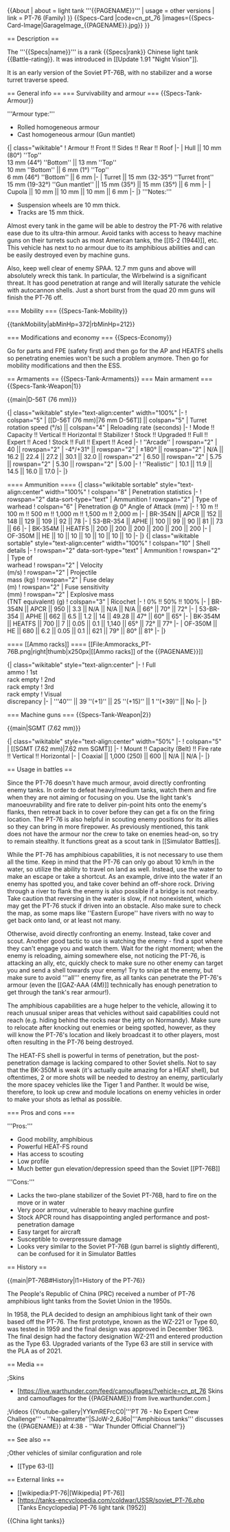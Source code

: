 {{About
| about = light tank '''{{PAGENAME}}'''
| usage = other versions
| link = PT-76 (Family)
}}
{{Specs-Card
|code=cn_pt_76
|images={{Specs-Card-Image|GarageImage_{{PAGENAME}}.jpg}}
}}

== Description ==

<!-- ''In the description, the first part should be about the history of the creation and combat usage of the vehicle, as well as its key features. In the second part, tell the reader about the ground vehicle in the game. Insert a screenshot of the vehicle, so that if the novice player does not remember the vehicle by name, he will immediately understand what kind of vehicle the article is talking about.'' -->

The '''{{Specs|name}}''' is a rank {{Specs|rank}} Chinese light tank {{Battle-rating}}. It was introduced in [[Update 1.91 "Night Vision"]].

It is an early version of the Soviet PT-76B, with no stabilizer and a worse turret traverse speed.

== General info ==
=== Survivability and armour ===
{{Specs-Tank-Armour}}

<!-- ''Describe armour protection. Note the most well protected and key weak areas. Appreciate the layout of modules as well as the number and location of crew members. Is the level of armour protection sufficient, is the placement of modules helpful for survival in combat? If necessary use a visual template to indicate the most secure and weak zones of the armour.'' -->

'''Armour type:'''

- Rolled homogeneous armour
- Cast homogeneous armour (Gun mantlet)

{| class="wikitable"
! Armour !! Front !! Sides !! Rear !! Roof
|-
| Hull || 10 mm (80°) ''Top'' <br> 13 mm (44°) ''Bottom'' || 13 mm ''Top'' <br> 10 mm ''Bottom'' || 6 mm (1°) ''Top'' <br> 6 mm (46°) ''Bottom'' || 6 mm
|-
| Turret || 15 mm (32-35°) ''Turret front'' <br> 15 mm (19-32°) ''Gun mantlet'' || 15 mm (35°) || 15 mm (35°) || 6 mm
|-
| Cupola || 10 mm || 10 mm || 10 mm || 6 mm
|-
|}
'''Notes:'''

- Suspension wheels are 10 mm thick.
- Tracks are 15 mm thick.

Almost every tank in the game will be able to destroy the PT-76 with relative ease due to its ultra-thin armour. Avoid tanks with access to heavy machine guns on their turrets such as most American tanks, the [[IS-2 (1944)]], etc. This vehicle has next to no armour due to its amphibious abilities and can be easily destroyed even by machine guns.

Also, keep well clear of enemy SPAA. 12.7 mm guns and above will absolutely wreck this tank. In particular, the Wirbelwind is a significant threat. It has good penetration at range and will literally saturate the vehicle with autocannon shells. Just a short burst from the quad 20 mm guns will finish the PT-76 off.

=== Mobility ===
{{Specs-Tank-Mobility}}

<!-- ''Write about the mobility of the ground vehicle. Estimate the specific power and manoeuvrability, as well as the maximum speed forwards and backwards.'' -->

{{tankMobility|abMinHp=372|rbMinHp=212}}

=== Modifications and economy ===
{{Specs-Economy}}

Go for parts and FPE (safety first) and then go for the AP and HEATFS shells so penetrating enemies won't be such a problem anymore. Then go for mobility modifications and then the ESS.

== Armaments ==
{{Specs-Tank-Armaments}}
=== Main armament ===
{{Specs-Tank-Weapon|1}}

<!-- ''Give the reader information about the characteristics of the main gun. Assess its effectiveness in a battle based on the reloading speed, ballistics and the power of shells. Do not forget about the flexibility of the fire, that is how quickly the cannon can be aimed at the target, open fire on it and aim at another enemy. Add a link to the main article on the gun: <code><nowiki>{{main|Name of the weapon}}</nowiki></code>. Describe in general terms the ammunition available for the main gun. Give advice on how to use them and how to fill the ammunition storage.'' -->

{{main|D-56T (76 mm)}}

{| class="wikitable" style="text-align:center" width="100%"
|-
! colspan="5" | [[D-56T (76 mm)|76 mm D-56T]] || colspan="5" | Turret rotation speed (°/s) || colspan="4" | Reloading rate (seconds)
|-
! Mode !! Capacity !! Vertical !! Horizontal !! Stabilizer
! Stock !! Upgraded !! Full !! Expert !! Aced
! Stock !! Full !! Expert !! Aced
|-
! ''Arcade''
| rowspan="2" | 40 || rowspan="2" | -4°/+31° || rowspan="2" | ±180° || rowspan="2" | N/A || 16.2 || 22.4 || 27.2 || 30.1 || 32.0 || rowspan="2" | 6.50 || rowspan="2" | 5.75 || rowspan="2" | 5.30 || rowspan="2" | 5.00
|-
! ''Realistic''
| 10.1 || 11.9 || 14.5 || 16.0 || 17.0
|-
|}

==== Ammunition ====
{| class="wikitable sortable" style="text-align:center" width="100%"
! colspan="8" | Penetration statistics
|-
! rowspan="2" data-sort-type="text" | Ammunition
! rowspan="2" | Type of<br>warhead
! colspan="6" | Penetration @ 0° Angle of Attack (mm)
|-
! 10 m !! 100 m !! 500 m !! 1,000 m !! 1,500 m !! 2,000 m
|-
| BR-354N || APCR || 152 || 148 || 129 || 109 || 92 || 78
|-
| 53-BR-354 || APHE || 100 || 99 || 90 || 81 || 73 || 66
|-
| BK-354M || HEATFS || 200 || 200 || 200 || 200 || 200 || 200
|-
| OF-350M || HE || 10 || 10 || 10 || 10 || 10 || 10
|-
|}
{| class="wikitable sortable" style="text-align:center" width="100%"
! colspan="10" | Shell details
|-
! rowspan="2" data-sort-type="text" | Ammunition
! rowspan="2" | Type of<br>warhead
! rowspan="2" | Velocity<br>(m/s)
! rowspan="2" | Projectile<br>mass (kg)
! rowspan="2" | Fuse delay<br>(m)
! rowspan="2" | Fuse sensitivity<br>(mm)
! rowspan="2" | Explosive mass<br>(TNT equivalent) (g)
! colspan="3" | Ricochet
|-
! 0% !! 50% !! 100%
|-
| BR-354N || APCR || 950 || 3.3 || N/A || N/A || N/A || 66° || 70° || 72°
|-
| 53-BR-354 || APHE || 662 || 6.5 || 1.2 || 14 || 49.28 || 47° || 60° || 65°
|-
| BK-354M || HEATFS || 700 || 7 || 0.05 || 0.1 || 1,140 || 65° || 72° || 77°
|-
| OF-350M || HE || 680 || 6.2 || 0.05 || 0.1 || 621 || 79° || 80° || 81°
|-
|}

==== [[Ammo racks]] ====
[[File:Ammoracks_PT-76B.png|right|thumb|x250px|[[Ammo racks]] of the {{PAGENAME}}]]

<!-- '''Last updated: 2.15.1.55''' -->

{| class="wikitable" style="text-align:center"
|-
! Full<br>ammo
! 1st<br>rack empty
! 2nd<br>rack empty
! 3rd<br>rack empty
! Visual<br>discrepancy
|-
| '''40''' || 39&nbsp;''(+1)'' || 25&nbsp;''(+15)'' || 1&nbsp;''(+39)'' || No
|-
|}

=== Machine guns ===
{{Specs-Tank-Weapon|2}}

<!-- ''Offensive and anti-aircraft machine guns not only allow you to fight some aircraft but also are effective against lightly armoured vehicles. Evaluate machine guns and give recommendations on its use.'' -->

{{main|SGMT (7.62 mm)}}

{| class="wikitable" style="text-align:center" width="50%"
|-
! colspan="5" | [[SGMT (7.62 mm)|7.62 mm SGMT]]
|-
! Mount !! Capacity (Belt) !! Fire rate !! Vertical !! Horizontal
|-
| Coaxial || 1,000 (250) || 600 || N/A || N/A
|-
|}

== Usage in battles ==

<!-- ''Describe the tactics of playing in the vehicle, the features of using vehicles in the team and advice on tactics. Refrain from creating a "guide" - do not impose a single point of view but instead give the reader food for thought. Describe the most dangerous enemies and give recommendations on fighting them. If necessary, note the specifics of the game in different modes (AB, RB, SB).'' -->

Since the PT-76 doesn't have much armour, avoid directly confronting enemy tanks. In order to defeat heavy/medium tanks, watch them and fire when they are not aiming or focusing on you. Use the light tank's manoeuvrability and fire rate to deliver pin-point hits onto the enemy's flanks, then retreat back in to cover before they can get a fix on the firing location. The PT-76 is also helpful in scouting enemy positions for its allies so they can bring in more firepower. As previously mentioned, this tank does not have the armour nor the crew to take on enemies head-on, so try to remain stealthy. It functions great as a scout tank in [[Simulator Battles]].

While the PT-76 has amphibious capabilities, it is not necessary to use them all the time. Keep in mind that the PT-76 can only go about 10 km/h in the water, so utilize the ability to travel on land as well. Instead, use the water to make an escape or take a shortcut. As an example, drive into the water if an enemy has spotted you, and take cover behind an off-shore rock. Driving through a river to flank the enemy is also possible if a bridge is not nearby. Take caution that reversing in the water is slow, if not nonexistent, which may get the PT-76 stuck if driven into an obstacle. Also make sure to check the map, as some maps like ''Eastern Europe'' have rivers with no way to get back onto land, or at least not many.

Otherwise, avoid directly confronting an enemy. Instead, take cover and scout. Another good tactic to use is watching the enemy - find a spot where they can't engage you and watch them. Wait for the right moment; when the enemy is reloading, aiming somewhere else, not noticing the PT-76, is attacking an ally, etc, quickly check to make sure no other enemy can target you and send a shell towards your enemy! Try to snipe at the enemy, but make sure to avoid '''all''' enemy fire, as all tanks can penetrate the PT-76's armour (even the [[GAZ-AAA (4M)]] technically has enough penetration to get through the tank's rear armour!).

The amphibious capabilities are a huge helper to the vehicle, allowing it to reach unusual sniper areas that vehicles without said capabilities could not reach (e.g. hiding behind the rocks near the jetty on Normandy). Make sure to relocate after knocking out enemies or being spotted, however, as they will know the PT-76's location and likely broadcast it to other players, most often resulting in the PT-76 being destroyed.

The HEAT-FS shell is powerful in terms of penetration, but the post-penetration damage is lacking compared to other Soviet shells. Not to say that the BK-350M is weak (it's actually quite amazing for a HEAT shell), but oftentimes, 2 or more shots will be needed to destroy an enemy, particularly the more spacey vehicles like the Tiger 1 and Panther. It would be wise, therefore, to look up crew and module locations on enemy vehicles in order to make your shots as lethal as possible.

=== Pros and cons ===

<!-- ''Summarise and briefly evaluate the vehicle in terms of its characteristics and combat effectiveness. Mark its pros and cons in a bulleted list. Try not to use more than 6 points for each of the characteristics. Avoid using categorical definitions such as "bad", "good" and the like - use substitutions with softer forms such as "inadequate" and "effective".'' -->

'''Pros:'''

- Good mobility, amphibious
- Powerful HEAT-FS round
- Has access to scouting
- Low profile
- Much better gun elevation/depression speed than the Soviet [[PT-76B]]

'''Cons:'''

- Lacks the two-plane stabilizer of the Soviet PT-76B, hard to fire on the move or in water
- Very poor armour, vulnerable to heavy machine gunfire
- Stock APCR round has disappointing angled performance and post-penetration damage
- Easy target for aircraft
- Susceptible to overpressure damage
- Looks very similar to the Soviet PT-76B (gun barrel is slightly different), can be confused for it in Simulator Battles

== History ==

<!-- ''Describe the history of the creation and combat usage of the vehicle in more detail than in the introduction. If the historical reference turns out to be too long, take it to a separate article, taking a link to the article about the vehicle and adding a block "/History" (example: <nowiki>https://wiki.warthunder.com/(Vehicle-name)/History</nowiki>) and add a link to it here using the <code>main</code> template. Be sure to reference text and sources by using <code><nowiki><ref></ref></nowiki></code>, as well as adding them at the end of the article with <code><nowiki><references /></nowiki></code>. This section may also include the vehicle's dev blog entry (if applicable) and the in-game encyclopedia description (under <code><nowiki>=== In-game description ===</nowiki></code>, also if applicable).'' -->

{{main|PT-76B#History|l1=History of the PT-76}}

The People's Republic of China (PRC) received a number of PT-76 amphibious light tanks from the Soviet Union in the 1950s.

In 1958, the PLA decided to design an amphibious light tank of their own based off the PT-76. The first prototype, known as the WZ-221 or Type 60, was tested in 1959 and the final design was approved in December 1963. The final design had the factory designation WZ-211 and entered production as the Type 63. Upgraded variants of the Type 63 are still in service with the PLA as of 2021.

== Media ==

<!-- ''Excellent additions to the article would be video guides, screenshots from the game, and photos.'' -->

;Skins

- [https://live.warthunder.com/feed/camouflages/?vehicle=cn_pt_76 Skins and camouflages for the {{PAGENAME}} from live.warthunder.com.]

;Videos
{{Youtube-gallery|YYkmREFrcC0|'''PT 76 - No Expert Crew Challenge''' - ''Napalmratte''|SJoW-2_6J6o|'''Amphibious tanks'''  discusses the {{PAGENAME}} at 4:38 - ''War Thunder Official Channel''}}

== See also ==

<!-- ''Links to the articles on the War Thunder Wiki that you think will be useful for the reader, for example:''
* ''reference to the series of the vehicles;''
* ''links to approximate analogues of other nations and research trees.'' -->

;Other vehicles of similar configuration and role

- [[Type 63-I]]

== External links ==

<!-- ''Paste links to sources and external resources, such as:''
* ''topic on the official game forum;''
* ''other literature.'' -->

- [[wikipedia:PT-76|[Wikipedia] PT-76]]
- [https://tanks-encyclopedia.com/coldwar/USSR/soviet_PT-76.php <nowiki>[Tanks Encyclopedia]</nowiki> PT-76 light tank (1952)]

{{China light tanks}}
